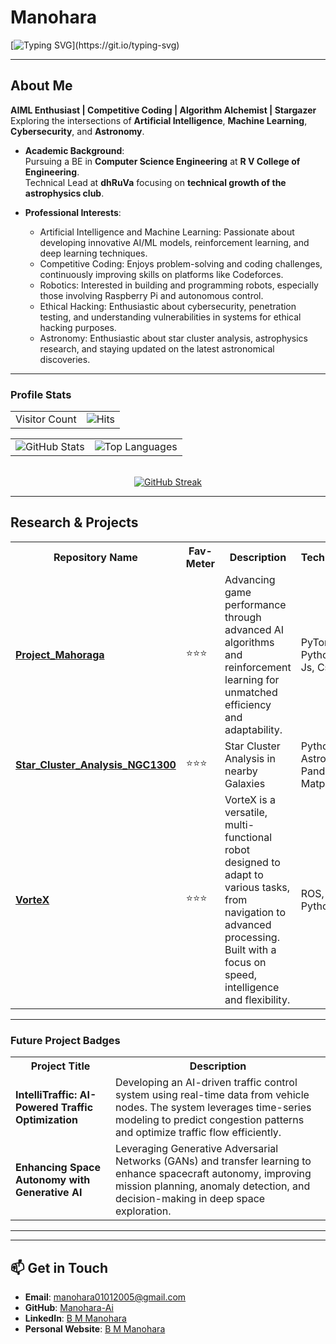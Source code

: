 # **Manohara**  
[![Typing SVG](https://readme-typing-svg.demolab.com?font=Fira+Code&weight=600&size=22&pause=1000&color=36BCF7&width=800&lines=Welcome+to+My+GitHub!;AI:+Where+Curiosity+meets+Creation!!;Coding+to+Compete,+Creating+to+Innovate!!!)](https://git.io/typing-svg)

---
## **About Me**  
**AIML Enthusiast | Competitive Coding | Algorithm Alchemist | Stargazer**  
Exploring the intersections of **Artificial Intelligence**, **Machine Learning**, **Cybersecurity**, and **Astronomy**.  
- **Academic Background**:  
  Pursuing a BE in **Computer Science Engineering** at **R V College of Engineering**.  
  Technical Lead at **dhRuVa** focusing on **technical growth of the astrophysics club**.  

- **Professional Interests**:  
  - Artificial Intelligence and Machine Learning: Passionate about developing innovative AI/ML models, reinforcement learning, and deep learning techniques.
  - Competitive Coding: Enjoys problem-solving and coding challenges, continuously improving skills on platforms like Codeforces.  
  - Robotics: Interested in building and programming robots, especially those involving Raspberry Pi and autonomous control.
  - Ethical Hacking: Enthusiastic about cybersecurity, penetration testing, and understanding vulnerabilities in systems for ethical hacking purposes.
  - Astronomy: Enthusiastic about star cluster analysis, astrophysics research, and staying updated on the latest astronomical discoveries.  

---
### **Profile Stats**  
<table width="100%">
  <tr>
    <td>Visitor Count</td>
    <td align="right"><img src="https://hits.sh/github.com/Manohara-Ai/hits.svg?style=flat-square&label=Profile%20Views&color=36BCF7&animated=true" alt="Hits" /></td>
  </tr>
</table>

<table width="100%">
  <tr>
    <td><img src="https://github-readme-stats.vercel.app/api?username=Manohara-Ai&show_icons=true&hide_border=true&theme=radical&animated=true" alt="GitHub Stats" /></td>
    <td align="right"><img src="https://github-readme-stats.vercel.app/api/top-langs/?username=Manohara-Ai&layout=compact&theme=radical&animated=true" alt="Top Languages" /></td>
  </tr>
</table>

<br>

<div align="center">
    <a href="https://git.io/streak-stats">
        <img src="https://streak-stats.demolab.com?user=Manohara-Ai&theme=radical&animated=true" alt="GitHub Streak" />
    </a>
</div>

---
## **Research & Projects**  

<table>
  <tr>
    <th><strong>Repository Name</strong></th>
    <th><strong>Fav-Meter</strong></th>
    <th><strong>Description</strong></th>
    <th><strong>Technologies</strong></th>
  </tr>
  <tr>
    <td><strong><a href="https://github.com/Manohara-Ai/Project_Mahoraga" target="_blank">Project_Mahoraga</a></strong></td>
    <td>⭐⭐⭐</td>
    <td>Advancing game performance through advanced AI algorithms and reinforcement learning for unmatched efficiency and adaptability. </td>
    <td>PyTorch, Python, Html, Js, Css</td>
  </tr>
  <tr>
    <td><strong><a href="https://github.com/Manohara-Ai/Star_Cluster_Analysis_NGC1300" target="_blank">Star_Cluster_Analysis_NGC1300</a></strong></td>
    <td>⭐⭐⭐</td>
    <td>Star Cluster Analysis in nearby Galaxies</td>
    <td>Python, Astropy, Pandas, Matplotlib</td>
  </tr>
  <tr>
    <td><strong><a href="https://github.com/Manohara-Ai/VorteX" target="_blank">VorteX</a></strong></td>
    <td>⭐⭐⭐</td>
    <td>VorteX is a versatile, multi-functional robot designed to adapt to various tasks, from navigation to advanced processing. Built with a focus on speed, intelligence and flexibility.</td>
    <td>ROS, Gazebo, Python</td>
  </tr>
</table>

<hr>

### **Future Project Badges**  

<table>
  <tr>
    <th><strong>Project Title</strong></th>
    <th><strong>Description</strong></th>
  </tr>
  <tr>
    <td><strong>IntelliTraffic: AI-Powered Traffic Optimization</strong></td>
    <td>Developing an AI-driven traffic control system using real-time data from vehicle nodes. The system leverages time-series modeling to predict congestion patterns and optimize traffic flow       efficiently.</td>
  </tr>
  <tr>
    <td><strong>Enhancing Space Autonomy with Generative AI</strong></td>
    <td>Leveraging Generative Adversarial Networks (GANs) and transfer learning to enhance spacecraft autonomy, improving mission planning, anomaly detection, and decision-making in deep space         exploration.</td>
  </tr>
</table>

<hr>

---
## **📫 Get in Touch**  
- **Email**: [manohara01012005@gmail.com](mailto:manohara01012005@gmail.com)  
- **GitHub**: [Manohara-Ai](https://github.com/Manohara-Ai)  
- **LinkedIn**: [B M Manohara](https://www.linkedin.com/in/b-m-manohara-54044a295)
- **Personal Website**: [B M Manohara](https://manohara-omega.vercel.app/index.html)
